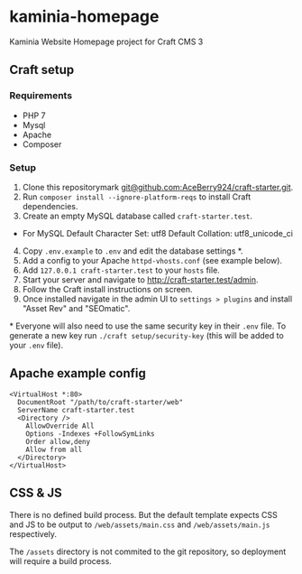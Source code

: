 # kaminia-homepage

Kaminia Website Homepage project for Craft CMS 3


## Craft setup

### Requirements

- PHP 7
- Mysql
- Apache
- Composer

### Setup

1. Clone this repositorymark
   [git@github.com:AceBerry924/craft-starter.git](https://github.com/AceBerry924/craft-starter).
2. Run `composer install --ignore-platform-reqs` to install Craft dependencies.
3. Create an empty MySQL database called `craft-starter.test`.
- For MySQL
  Default Character Set: utf8
  Default Collation: utf8_unicode_ci
4. Copy `.env.example` to `.env` and edit the database settings *.
5. Add a config to your Apache `httpd-vhosts.conf` (see example below).
6. Add `127.0.0.1 craft-starter.test` to your `hosts` file.
7. Start your server and navigate to http://craft-starter.test/admin.
8. Follow the Craft install instructions on screen.
9. Once installed navigate in the admin UI to `settings > plugins` and install
   "Asset Rev" and "SEOmatic".


\* Everyone will also need to use the same security key in their `.env` file. To
generate a new key run `./craft setup/security-key` (this will be added to your
`.env` file).

## Apache example config

```
<VirtualHost *:80>
  DocumentRoot "/path/to/craft-starter/web"
  ServerName craft-starter.test
  <Directory />
    AllowOverride All
    Options -Indexes +FollowSymLinks
    Order allow,deny
    Allow from all
  </Directory>
</VirtualHost>
```

## CSS & JS

There is no defined build process. But the default template expects CSS and JS
to be output to `/web/assets/main.css` and `/web/assets/main.js`
respectively.

The `/assets` directory is not commited to the git repository, so deployment
will require a build process.
